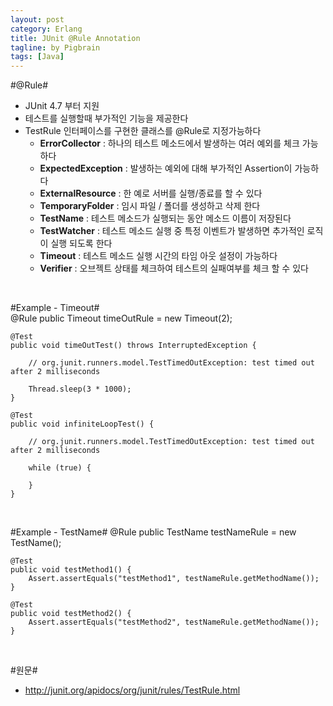 ```yaml
---
layout: post
category: Erlang
title: JUnit @Rule Annotation
tagline: by Pigbrain
tags: [Java]
---
```


<!--more-->

#@Rule#  
* JUnit 4.7 부터 지원  
* 테스트를 실행할때 부가적인 기능을 제공한다  
* TestRule 인터페이스를 구현한 클래스를 @Rule로 지정가능하다  
	* **ErrorCollector** : 하나의 테스트 메소드에서 발생하는 여러 예외를 체크 가능하다    
	* **ExpectedException** : 발생하는 예외에 대해 부가적인 Assertion이 가능하다    
	* **ExternalResource** : 한 예로 서버를 실행/종료를 할 수 있다    
	* **TemporaryFolder** : 임시 파일 / 폴더를 생성하고 삭제 한다    
	* **TestName** : 테스트 메소드가 실행되는 동안 메소드 이름이 저장된다    
	* **TestWatcher** : 테스트 메소드 실행 중 특정 이벤트가 발생하면 추가적인 로직이 실행 되도록 한다  
	* **Timeout** : 테스트 메소드 실행 시간의 타임 아웃 설정이 가능하다    
	* **Verifier** : 오브젝트 상태를 체크하여 테스트의 실패여부를 체크 할 수 있다  

<br>  

#Example - Timeout#  
	@Rule
	public Timeout timeOutRule = new Timeout(2);

	@Test
	public void timeOutTest() throws InterruptedException {
		
		// org.junit.runners.model.TestTimedOutException: test timed out after 2 milliseconds
		
		Thread.sleep(3 * 1000);
	}

	@Test
	public void infiniteLoopTest() {
		
		// org.junit.runners.model.TestTimedOutException: test timed out after 2 milliseconds
	
		while (true) {
			
		}
	}  

<br>  

#Example - TestName#
	@Rule
	public TestName testNameRule = new TestName();

	@Test
	public void testMethod1() {
		Assert.assertEquals("testMethod1", testNameRule.getMethodName());
	}

	@Test
	public void testMethod2() {
		Assert.assertEquals("testMethod2", testNameRule.getMethodName());
	} 
  
<br>  
  
#원문#  
* http://junit.org/apidocs/org/junit/rules/TestRule.html  


